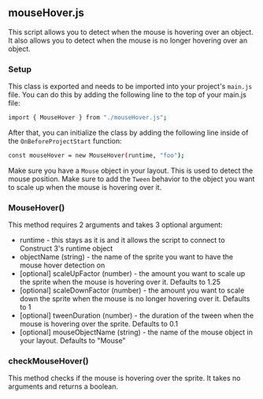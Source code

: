 ## mouseHover.js
This script allows you to detect when the mouse is hovering over an object. It also allows you to detect when the mouse is no longer hovering over an object.

### Setup
This class is exported and needs to be imported into your project's `main.js` file. You can do this by adding the following line to the top of your main.js file:
```sh
import { MouseHover } from "./mouseHover.js";
```
After that, you can initialize the class by adding the following line inside of the `OnBeforeProjectStart` function:
```sh
const mouseHover = new MouseHover(runtime, "foo");
```

Make sure you have a `Mouse` object in your layout. This is used to detect the mouse position.
Make sure to add the `Tween` behavior to the object you want to scale up when the mouse is hovering over it.

### MouseHover()
This method requires 2 arguments and takes 3 optional argument:
- runtime - this stays as it is and it allows the script to connect to Construct 3's runtime object
- objectName (string) - the name of the sprite you want to have the mouse hover detection on
- [optional] scaleUpFactor (number) - the amount you want to scale up the sprite when the mouse is hovering over it. Defaults to 1.25
- [optional] scaleDownFactor (number) - the amount you want to scale down the sprite when the mouse is no longer hovering over it. Defaults to 1
- [optional] tweenDuration (number) - the duration of the tween when the mouse is hovering over the sprite. Defaults to 0.1
- [optional] mouseObjectName (string) - the name of the mouse object in your layout. Defaults to "Mouse"

### checkMouseHover()
This method checks if the mouse is hovering over the sprite. It takes no arguments and returns a boolean.